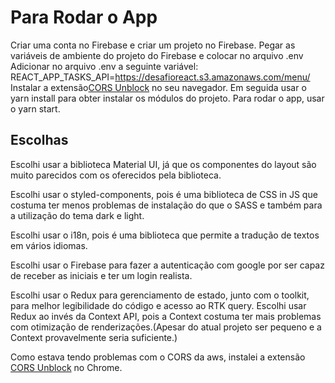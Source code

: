 # Para Rodar o App

Criar uma conta no Firebase e criar um projeto no Firebase.
Pegar as variáveis de ambiente do projeto do Firebase e colocar no arquivo .env
Adicionar no arquivo .env a seguinte variável: REACT_APP_TASKS_API=https://desafioreact.s3.amazonaws.com/menu/
Instalar a extensão[CORS Unblock](https://chrome.google.com/webstore/detail/cors-unblock/lfhmikememgdcahcdlaciloancbhjino?hl=en) no seu navegador.
Em seguida usar o yarn install para obter instalar os módulos do projeto.
Para rodar o app, usar o yarn start.

## Escolhas

Escolhi usar a biblioteca Material UI, já que os componentes do layout são muito parecidos com os oferecidos pela biblioteca.

Escolhi usar o styled-components, pois é uma biblioteca de CSS in JS que costuma ter menos problemas de instalação do que o SASS e também para a utilização do tema dark e light.

Escolhi usar o i18n, pois é uma biblioteca que permite a tradução de textos em vários idiomas.

Escolhi usar o Firebase para fazer a autenticação com google por ser capaz de receber as iniciais e ter um login realista.

Escolhi usar o Redux para gerenciamento de estado, junto com o toolkit, para melhor legibilidade do código e acesso ao RTK query. Escolhi usar Redux ao invés da Context API, pois a Context costuma ter mais problemas com otimização de renderizações.(Apesar do atual projeto ser pequeno e a Context provavelmente seria suficiente.)

Como estava tendo problemas com o CORS da aws, instalei a extensão [CORS Unblock](https://chrome.google.com/webstore/detail/cors-unblock/lfhmikememgdcahcdlaciloancbhjino?hl=en) no Chrome.
